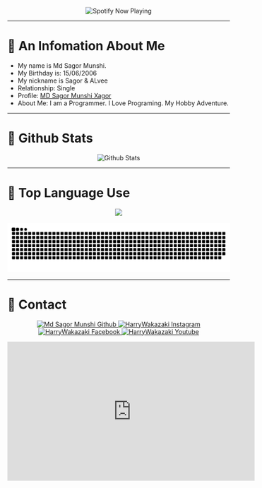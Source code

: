 <p align="center">
    <img src="https://now-playing-on-spotify.vercel.app/api/spotify" alt="Spotify Now Playing" width="350"/></a>
</p>

<hr>

# 👑 An Infomation About Me

-    My name is Md Sagor Munshi.
-    My Birthday is: 15/06/2006
-    My nickname is Sagor & ALvee
-    Relationship: Single
-    Profile: [MD Sagor Munshi Xagor](https://www.facebook.com/mdsagormunshixagor)
-    About Me: I am a Programmer. I Love Programing. My Hobby Adventure.

<hr>

# 👑 Github Stats

<p align="center">
<img src="https://github-readme-stats.vercel.app/api?username=MdSagorMunshi&include_all_commits=true&count_private=true&show_icons=true&custom_title=GitHub_Stats&line_height=20&title_color=7A7ADB&icon_color=2234AE&text_color=D3D3D3&bg_color=0,000000,130F40" alt = "Github Stats">
</p>

<hr>

# 👑 Top Language Use

<p align="center">
<img src="https://github-readme-stats.vercel.app/api/top-langs/?username=MdSagorMunshi&text_color=daf7dc&bg_color=151515">

![](https://github.com/Platane/snk/raw/output/github-contribution-grid-snake.svg)
</p>
    
<hr>

# 👑 Contact
<p align="center">
<a href="https://github.com/MdSagorMunshi">
  <img alt="Md Sagor Munshi Github" width="100" src="https://cdn-icons-png.flaticon.com/512/179/179323.png" />
</a>
<a href="https://www.instagram.com/mdsagormunshixagor/">
  <img alt="HarryWakazaki Instagram" width="100" src="https://cdn-icons-png.flaticon.com/128/1384/1384063.png" />
</a>
<a href="https://www.facebook.com/mdsagormunshixagor">
  <img alt="HarryWakazaki Facebook" width="100" src="https://cdn-icons-png.flaticon.com/128/5968/5968764.png" />
</a>
<a href="http://www.youtube.com/channel/mdsagormunshixagor">
  <img alt="HarryWakazaki Youtube" width="100" src="https://cdn-icons-png.flaticon.com/128/187/187209.png" />
</a>
<p align="right">

<iframe width="560" height="315" src="https://www.youtube.com/embed/yFVeGtaYgqM" title="YouTube video player" frameborder="0" allow="accelerometer; autoplay; clipboard-write; encrypted-media; gyroscope; picture-in-picture" allowfullscreen=""></iframe>
